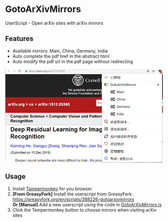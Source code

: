 # GotoArXivMirrors
UserScript - Open arXiv sites with arXiv mirrors

## Features
- Available mirrors: Main, China, Germany, India
- Auto complete the pdf href in the abstract html
- Auto modify the pdf url in the pdf page without redirecting
  
![usage](./img/usage.png)

## Usage
1. Install [Tampermonkey](https://www.tampermonkey.net/) for you browser
2. **[From GreasyFork]** Install the userscript from GreasyFork: https://greasyfork.org/en/scripts/388226-gotoarxivmirrors  
**Or [Manual]** Add a new userscript using the code in [GotoArXivMirrors.js](./GotoArXivMirrors.js)
3. Click the Tempermonkey button to choose mirrors when visiting arXiv sites

